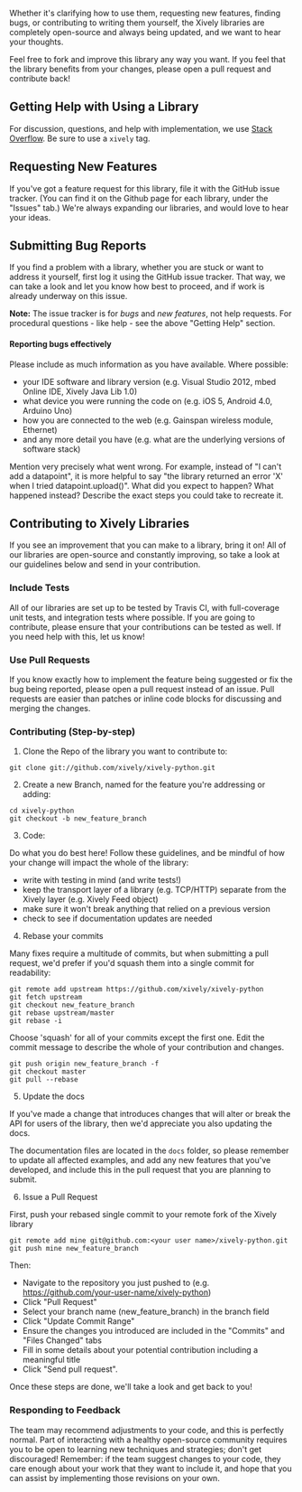 Whether it's clarifying how to use them, requesting new features, finding bugs,
or contributing to writing them yourself, the Xively libraries are completely
open-source and always being updated, and we want to hear your thoughts.

Feel free to fork and improve this library any way you want. If you feel that
the library benefits from your changes, please open a pull request and
contribute back!


## Getting Help with Using a Library
For discussion, questions, and help with implementation, we use [Stack
Overflow](http://stackoverflow.com/questions/tagged/xively).  Be sure to use a
`xively` tag.

## Requesting New Features
If you've got a feature request for this library, file it with the GitHub issue
tracker.  (You can find it on the Github page for each library, under the
"Issues" tab.)  We're always expanding our libraries, and would love to hear
your ideas.

## Submitting Bug Reports
If you find a problem with a library, whether you are stuck or want to address
it yourself, first log it using the GitHub issue tracker.  That way, we can
take a look and let you know how best to proceed, and if work is already
underway on this issue.

**Note:** The issue tracker is for *bugs* and *new features*, not help
requests. For procedural questions - like help - see the above "Getting Help"
section.

#### Reporting bugs effectively

Please include as much information as you have available.  Where possible:
  - your IDE software and library version (e.g. Visual Studio 2012, mbed Online
    IDE, Xively Java Lib 1.0)
  - what device you were running the code on (e.g. iOS 5, Android 4.0, Arduino
    Uno)
  - how you are connected to the web (e.g. Gainspan wireless module, Ethernet)
  - and any more detail you have (e.g. what are the underlying versions of
    software stack)

Mention very precisely what went wrong. For example, instead of "I can't add a
datapoint", it is more helpful to say "the library returned an error 'X' when I
tried datapoint.upload()".  What did you expect to happen? What happened
instead? Describe the exact steps you could take to recreate it.


## Contributing to Xively Libraries
If you see an improvement that you can make to a library, bring it on!  All of
our libraries are open-source and constantly improving, so take a look at our
guidelines below and send in your contribution.

### Include Tests
All of our libraries are set up to be tested by Travis CI, with full-coverage
unit tests, and integration tests where possible.  If you are going to
contribute, please ensure that your contributions can be tested as well.  If
you need help with this, let us know!

### Use Pull Requests
If you know exactly how to implement the feature being suggested or fix the bug
being reported, please open a pull request instead of an issue. Pull requests
are easier than patches or inline code blocks for discussing and merging the
changes.

### Contributing (Step-by-step)

1) Clone the Repo of the library you want to contribute to:
```
git clone git://github.com/xively/xively-python.git
```
2) Create a new Branch, named for the feature you're addressing or adding:
```
cd xively-python
git checkout -b new_feature_branch
```
3) Code:

Do what you do best here!  Follow these guidelines, and be mindful of how your
change will impact the whole of the library:
- write with testing in mind (and write tests!)
- keep the transport layer of a library (e.g. TCP/HTTP) separate from the
  Xively layer (e.g. Xively Feed object)
- make sure it won't break anything that relied on a previous version
- check to see if documentation updates are needed

4) Rebase your commits

Many fixes require a multitude of commits, but when submitting a pull request,
we'd prefer if you'd squash them into a single commit for readability:
```
git remote add upstream https://github.com/xively/xively-python
git fetch upstream
git checkout new_feature_branch
git rebase upstream/master
git rebase -i
```
Choose 'squash' for all of your commits except the first one.  Edit the commit
message to describe the whole of your contribution and changes.
```
git push origin new_feature_branch -f
git checkout master
git pull --rebase
```

5) Update the docs

If you've made a change that introduces changes that will alter or break the
API for users of the library, then we'd appreciate you also updating the docs.

The documentation files are located in the `docs` folder, so please remember to
update all affected examples, and add any new features that you've developed, and
include this in the pull request that you are planning to submit.

6) Issue a Pull Request

First, push your rebased single commit to your remote fork of the Xively library
```
git remote add mine git@github.com:<your user name>/xively-python.git
git push mine new_feature_branch
```
Then:
- Navigate to the  repository you just pushed to (e.g.
  https://github.com/your-user-name/xively-python)
- Click "Pull Request"
- Select your branch name (new_feature_branch) in the branch field
- Click "Update Commit Range"
- Ensure the changes you introduced are included in the "Commits" and "Files
  Changed" tabs
- Fill in some details about your potential contribution including a meaningful
  title
- Click "Send pull request".

Once these steps are done, we'll take a look and get back to you!

### Responding to Feedback

The team may recommend adjustments to your code, and this is perfectly normal.
Part of interacting with a healthy open-source community requires you to be
open to learning new techniques and strategies; don't get discouraged!
Remember: if the team suggest changes to your code, they care enough about your
work that they want to include it, and hope that you can assist by implementing
those revisions on your own.

